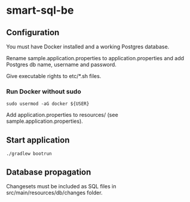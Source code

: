 # smart-sql-be

## Configuration
You must have Docker installed and a working Postgres database.

Rename sample.application.properties to application.properties and add Postgres db name, username and password.

Give executable rights to etc/*.sh files.

### Run Docker without sudo

```
sudo usermod -aG docker ${USER}
```

Add application.properties to resources/ (see sample.application.properties). 

## Start application
```
./gradlew bootrun
```

## Database propagation
Changesets must be included as SQL files in src/main/resources/db/changes folder.
